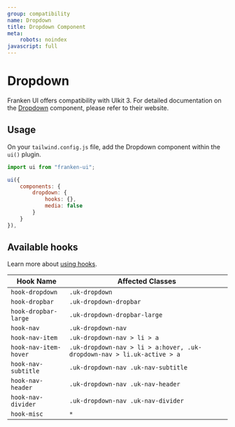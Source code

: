 ```yaml
---
group: compatibility
name: Dropdown
title: Dropdown Component
meta:
    robots: noindex
javascript: full
---
```


# Dropdown

Franken UI offers compatibility with UIkit 3. For detailed documentation on the <a class="font-medium underline underline-offset-4" href="https://getuikit.com/docs/dropdown" target="blank">Dropdown</a> component, please refer to their website.

## Usage

On your `tailwind.config.js` file, add the Dropdown component within the `ui()` plugin.

```javascript
import ui from "franken-ui";

ui({
    components: {
        dropdown: {
            hooks: {},
            media: false
        }
    }
}),
```

## Available hooks

Learn more about [using hooks](/docs/introduction#using-hooks).

| Hook Name             | Affected Classes                                                       |
|-----------------------|------------------------------------------------------------------------|
| `hook-dropdown`       | `.uk-dropdown`                                                         |
| `hook-dropbar`        | `.uk-dropdown-dropbar`                                                 |
| `hook-dropbar-large`  | `.uk-dropdown-dropbar-large`                                           |
| `hook-nav`            | `.uk-dropdown-nav`                                                     |
| `hook-nav-item`       | `.uk-dropdown-nav > li > a`                                            |
| `hook-nav-item-hover` | `.uk-dropdown-nav > li > a:hover, .uk-dropdown-nav > li.uk-active > a` |
| `hook-nav-subtitle`   | `.uk-dropdown-nav .uk-nav-subtitle`                                    |
| `hook-nav-header`     | `.uk-dropdown-nav .uk-nav-header`                                      |
| `hook-nav-divider`    | `.uk-dropdown-nav .uk-nav-divider`                                     |
| `hook-misc`           | `*`                                                                    |